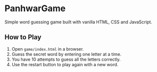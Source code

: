 # PanhwarGame

Simple word guessing game built with vanilla HTML, CSS and JavaScript.

## How to Play

1. Open `game/index.html` in a browser.
2. Guess the secret word by entering one letter at a time.
3. You have 10 attempts to guess all the letters correctly.
4. Use the restart button to play again with a new word.
